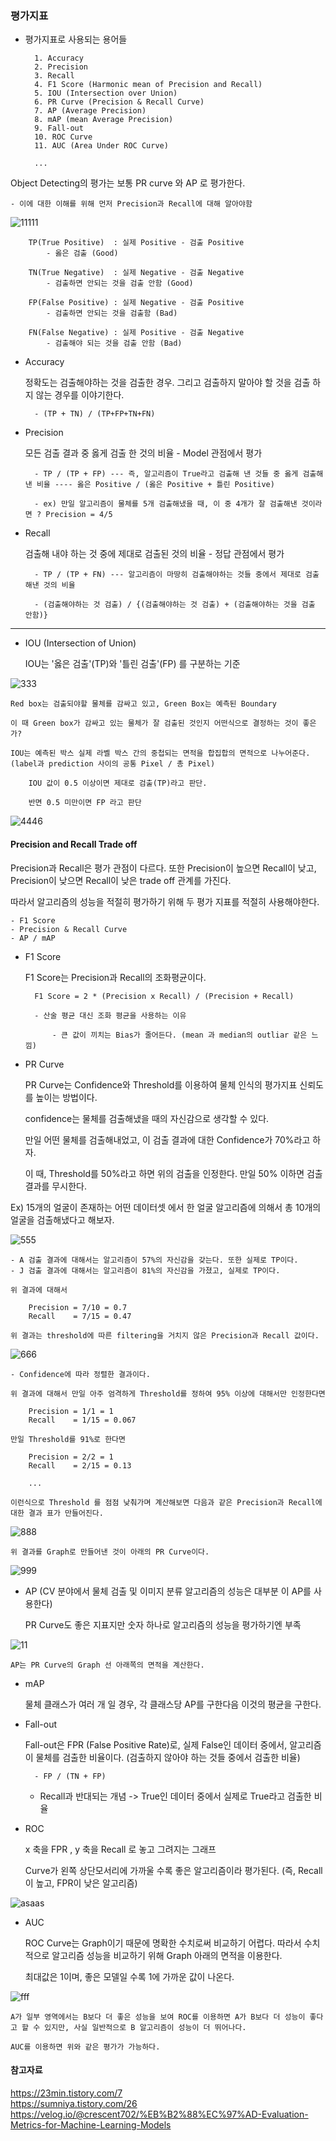 ### 평가지표 

- 평가지표로 사용되는 용어들
    
        1. Accuracy 
        2. Precision 
        3. Recall 
        4. F1 Score (Harmonic mean of Precision and Recall) 
        5. IOU (Intersection over Union) 
        6. PR Curve (Precision & Recall Curve) 
        7. AP (Average Precision) 
        8. mAP (mean Average Precision) 
        9. Fall-out
        10. ROC Curve
        11. AUC (Area Under ROC Curve)
        
        ...

Object Detecting의 평가는 보통 PR curve 와 AP 로 평가한다.

    - 이에 대한 이해를 위해 먼저 Precision과 Recall에 대해 알아야함
    
![11111](https://user-images.githubusercontent.com/59076451/128000690-15e802cc-034a-42ee-9ddc-b14bf44aded2.PNG)

        TP(True Positive)  : 실제 Positive - 검출 Positive
            - 옳은 검출 (Good)
            
        TN(True Negative)  : 실제 Negative - 검출 Negative
            - 검출하면 안되는 것을 검출 안함 (Good)
            
        FP(False Positive) : 실제 Negative - 검출 Positive
            - 검출하면 안되는 것을 검출함 (Bad)
        
        FN(False Negative) : 실제 Positive - 검출 Negative
            - 검출해야 되는 것을 검출 안함 (Bad)

- Accuracy

    정확도는 검출해야하는 것을 검출한 경우. 그리고 검출하지 말아야 할 것을 검출 하지 않는 경우를 이야기한다.
    
        - (TP + TN) / (TP+FP+TN+FN)

- Precision

    모든 검출 결과 중 옳게 검출 한 것의 비율  - Model 관점에서 평가
    
        - TP / (TP + FP) --- 즉, 알고리즘이 True라고 검출해 낸 것들 중 옳게 검출해 낸 비율 ---- 옳은 Positive / (옳은 Positive + 틀린 Positive)

        - ex) 만일 알고리즘이 물체를 5개 검출해냈을 때, 이 중 4개가 잘 검출해낸 것이라면 ? Precision = 4/5 

- Recall

    검출해 내야 하는 것 중에 제대로 검출된 것의 비율 - 정답 관점에서 평가
    
        - TP / (TP + FN) --- 알고리즘이 마땅히 검출해야하는 것들 중에서 제대로 검출해낸 것의 비율 
        
        - (검출해야하는 것 검출) / {(검출해야하는 것 검출) + (검출해야하는 것을 검출 안함)}
               
---

- IOU (Intersection of Union)

    IOU는 '옳은 검출'(TP)와 '틀린 검출'(FP) 를 구분하는 기준 

![333](https://user-images.githubusercontent.com/59076451/128002292-a766be23-a7e7-4d5b-9e96-333c38b7e7cd.PNG)

    Red box는 검출되야할 물체를 감싸고 있고, Green Box는 예측된 Boundary

    이 때 Green box가 감싸고 있는 물체가 잘 검출된 것인지 어떤식으로 결정하는 것이 좋은가?
    
    IOU는 예측된 박스 실제 라벨 박스 간의 중첩되는 면적을 합집합의 면적으로 나누어준다. (label과 prediction 사이의 공통 Pixel / 총 Pixel)
 
        IOU 값이 0.5 이상이면 제대로 검출(TP)라고 판단.
        
        반면 0.5 미만이면 FP 라고 판단
        
![4446](https://user-images.githubusercontent.com/59076451/128006755-725e3b4b-0a81-4c39-8268-dfc2f6bc25d0.PNG)

    
#### Precision and Recall Trade off

Precision과 Recall은 평가 관점이 다르다. 또한 Precision이 높으면 Recall이 낮고, Precision이 낮으면 Recall이 낮은 trade off 관계를 가진다.

따라서 알고리즘의 성능을 적절히 평가하기 위해 두 평가 지표를 적절히 사용해야한다. 

    - F1 Score
    - Precision & Recall Curve
    - AP / mAP
    
    
- F1 Score

    F1 Score는 Precision과 Recall의 조화평균이다.
    
        F1 Score = 2 * (Precision x Recall) / (Precision + Recall)
    
        - 산술 평균 대신 조화 평균을 사용하는 이유
        
            - 큰 값이 끼치는 Bias가 줄어든다. (mean 과 median의 outliar 같은 느낌)
    

- PR Curve

    PR Curve는 Confidence와 Threshold를 이용하여 물체 인식의 평가지표 신뢰도를 높이는 방법이다.
    
    confidence는 물체를 검출해냈을 때의 자신감으로 생각할 수 있다.
    
    만일 어떤 물체를 검출해내었고, 이 검출 결과에 대한 Confidence가 70%라고 하자.
    
    이 때, Threshold를 50%라고 하면 위의 검출을 인정한다. 만일 50% 이하면 검출 결과를 무시한다.
    
Ex) 15개의 얼굴이 존재하는 어떤 데이터셋 에서 한 얼굴 알고리즘에 의해서 총 10개의 얼굴을 검출해냈다고 해보자.    
    
![555](https://user-images.githubusercontent.com/59076451/128005120-a7f394d9-ace9-4cc2-8f1a-1fc5e88bb7aa.PNG)

    - A 검출 결과에 대해서는 알고리즘이 57%의 자신감을 갖는다. 또한 실제로 TP이다.
    - J 검출 결과에 대해서는 알고리즘이 81%의 자신감을 가졌고, 실제로 TP이다.
    
    위 결과에 대해서 
    
        Precision = 7/10 = 0.7
        Recall    = 7/15 = 0.47
    
    위 결과는 threshold에 따른 filtering을 거치지 않은 Precision과 Recall 값이다.
    
![666](https://user-images.githubusercontent.com/59076451/128005123-711714b8-9d34-4925-9a13-6341235e1183.PNG)

    - Confidence에 따라 정렬한 결과이다. 
    
    위 결과에 대해서 만일 아주 엄격하게 Threshold를 정하여 95% 이상에 대해서만 인정한다면 
    
        Precision = 1/1 = 1
        Recall    = 1/15 = 0.067
        
    만일 Threshold를 91%로 한다면 
    
        Precision = 2/2 = 1
        Recall    = 2/15 = 0.13
        
        ...
        
    이런식으로 Threshold 를 점점 낮춰가며 계산해보면 다음과 같은 Precision과 Recall에 대한 결과 표가 만들어진다.

![888](https://user-images.githubusercontent.com/59076451/128005128-15009fe8-4007-4854-9ec2-f782e4223a84.PNG)

    위 결과를 Graph로 만들어낸 것이 아래의 PR Curve이다.
    
![999](https://user-images.githubusercontent.com/59076451/128005129-d29f7d78-363a-44a9-bd3b-82cbeb70decf.PNG)

       
- AP (CV 분야에서 물체 검출 및 이미지 분류 알고리즘의 성능은 대부분 이 AP를 사용한다)

    PR Curve도 좋은 지표지만 숫자 하나로 알고리즘의 성능을 평가하기엔 부족

![11](https://user-images.githubusercontent.com/59076451/128006409-0fb4aa23-9d41-4ddd-8a6e-3f4a6b815477.PNG)

    AP는 PR Curve의 Graph 선 아래쪽의 면적을 계산한다.

- mAP

    물체 클래스가 여러 개 일 경우, 각 클래스당 AP를 구한다음 이것의 평균을 구한다.


- Fall-out

    Fall-out은 FPR (False Positive Rate)로, 실제 False인 데이터 중에서, 알고리즘이 물체를 검출한 비율이다. (검출하지 않아야 하는 것들 중에서 검출한 비율)
    
        - FP / (TN + FP)
    
    - Recall과 반대되는 개념 -> True인 데이터 중에서 실제로 True라고 검출한 비율



- ROC

    x 축을 FPR , y 축을 Recall 로 놓고 그려지는 그래프 

    Curve가 왼쪽 상단모서리에 가까울 수록 좋은 알고리즘이라 평가된다. (즉, Recall이 높고, FPR이 낮은 알고리즘)
    
![asaas](https://user-images.githubusercontent.com/59076451/128009068-a9fd2aea-a612-48a8-a238-f9ae0406409c.PNG)    

- AUC 

    ROC Curve는 Graph이기 때문에 명확한 수치로써 비교하기 어렵다. 따라서 수치적으로 알고리즘 성능을 비교하기 위해 Graph 아래의 면적을 이용한다.
    
    최대값은 1이며, 좋은 모델일 수록 1에 가까운 값이 나온다. 
    
![fff](https://user-images.githubusercontent.com/59076451/128009487-fa3f0af3-8c9f-4692-9699-1c5483a147b8.PNG)

    A가 일부 영역에서는 B보다 더 좋은 성능을 보여 ROC를 이용하면 A가 B보다 더 성능이 좋다고 할 수 있지만, 사실 일반적으로 B 알고리즘이 성능이 더 뛰어나다.
    
    AUC를 이용하면 위와 같은 평가가 가능하다. 
    

#### 참고자료 

https://23min.tistory.com/7<br>
https://sumniya.tistory.com/26<br>
https://velog.io/@crescent702/%EB%B2%88%EC%97%AD-Evaluation-Metrics-for-Machine-Learning-Models

